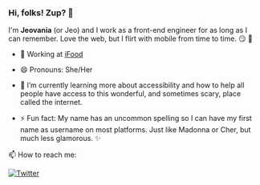 ### Hi, folks! Zup? 👋 

I'm **Jeovania** (or Jeo) and I work as a front-end engineer for as long as I can remember. Love the web, but I flirt with mobile from time to time. 😏 📱

- 🏢  Working at [iFood](https://ifood.com.br)

- 😄  Pronouns: She/Her

- 🌱  I’m currently learning more about accessibility and how to help all people have access to this wonderful, and sometimes scary, place called the internet.

- ⚡  Fun fact: My name has an uncommon spelling so I can have my first name as username on most platforms. Just like Madonna or Cher, but much less glamorous. ✨

📫 How to reach me: 

[![Twitter](https://img.shields.io/twitter/url/https/twitter.com/cloudposse.svg?style=social&label=Follow%20%40jeoabreu)](https://twitter.com/jeoabreu)
